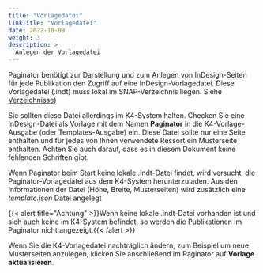 ```yaml
---
title: "Vorlagedatei"
linkTitle: "Vorlagedatei"
date: 2022-10-09
weight: 3
description: >
  Anlegen der Vorlagedatei
---
```


Paginator benötigt zur Darstellung und zum Anlegen von InDesign-Seiten für jede Publikation den Zugriff auf eine InDesign-Vorlagedatei.
Diese Vorlagedatei (.indt) muss lokal im SNAP-Verzeichnis liegen. Siehe [Verzeichnisse](/docs/installation/verzeichnisse/))

Sie sollten diese Datei allerdings im K4-System halten. Checken Sie eine InDesign-Datei als Vorlage mit dem Namen **Paginator** in die K4-Vorlage-Ausgabe (oder Templates-Ausgabe) ein. Diese Datei sollte nur eine Seite enthalten und für jedes von Ihnen verwendete Ressort ein Musterseite enthalten. Achten Sie auch darauf, dass es in diesem Dokument keine fehlenden Schriften gibt.


Wenn Paginator beim Start keine lokale .indt-Datei findet, wird versucht, die Paginator-Vorlagedatei aus dem K4-System herunterzuladen. Aus den Informationen der Datei (Höhe, Breite, Musterseiten) wird zusätzlich eine *template.json* Datei angelegt 


{{< alert title="Achtung" >}}Wenn keine lokale .indt-Datei vorhanden ist und sich auch keine im K4-System befindet, so werden die Publikationen im Paginator nicht angezeigt.{{< /alert >}}

Wenn Sie die K4-Vorlagedatei nachträglich ändern, zum Beispiel um neue Musterseiten anzulegen, klicken Sie anschließend im Paginator auf **Vorlage aktualisieren**.